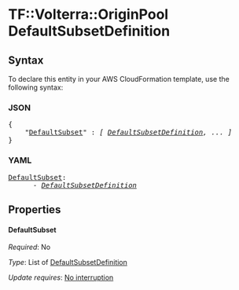 # TF::Volterra::OriginPool DefaultSubsetDefinition

## Syntax

To declare this entity in your AWS CloudFormation template, use the following syntax:

### JSON

<pre>
{
    "<a href="#defaultsubset" title="DefaultSubset">DefaultSubset</a>" : <i>[ <a href="defaultsubsetdefinition.md">DefaultSubsetDefinition</a>, ... ]</i>
}
</pre>

### YAML

<pre>
<a href="#defaultsubset" title="DefaultSubset">DefaultSubset</a>: <i>
      - <a href="defaultsubsetdefinition.md">DefaultSubsetDefinition</a></i>
</pre>

## Properties

#### DefaultSubset

_Required_: No

_Type_: List of <a href="defaultsubsetdefinition.md">DefaultSubsetDefinition</a>

_Update requires_: [No interruption](https://docs.aws.amazon.com/AWSCloudFormation/latest/UserGuide/using-cfn-updating-stacks-update-behaviors.html#update-no-interrupt)

